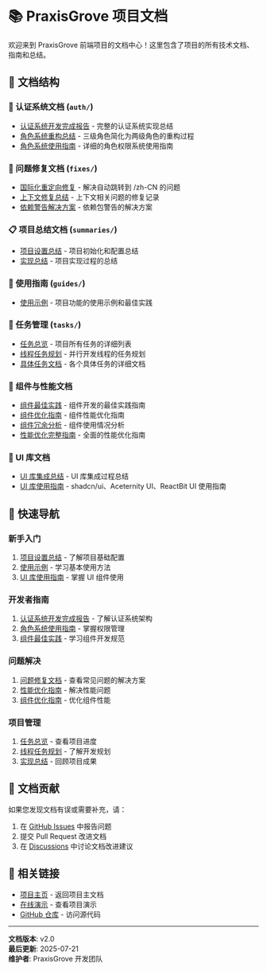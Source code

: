 # 📚 PraxisGrove 项目文档

欢迎来到 PraxisGrove 前端项目的文档中心！这里包含了项目的所有技术文档、指南和总结。

## 📂 文档结构

### 🔐 认证系统文档 (`auth/`)
- [认证系统开发完成报告](./auth/authentication-system-summary.md) - 完整的认证系统实现总结
- [角色系统重构总结](./auth/role-system-refactor-summary.md) - 三级角色简化为两级角色的重构过程
- [角色系统使用指南](./ROLE_SYSTEM_GUIDE.md) - 详细的角色权限系统使用指南

### 🔧 问题修复文档 (`fixes/`)
- [国际化重定向修复](./fixes/i18n-redirect-fix.md) - 解决自动跳转到 /zh-CN 的问题
- [上下文修复总结](./fixes/context-fix-summary.md) - 上下文相关问题的修复记录
- [依赖警告解决方案](./fixes/dependency-warnings-resolution.md) - 依赖包警告的解决方案

### 📋 项目总结文档 (`summaries/`)
- [项目设置总结](./summaries/project-setup-summary.md) - 项目初始化和配置总结
- [实现总结](./summaries/implementation-summary.md) - 项目实现过程的总结

### 📖 使用指南 (`guides/`)
- [使用示例](./guides/usage-examples.md) - 项目功能的使用示例和最佳实践

### 🎯 任务管理 (`tasks/`)
- [任务总览](./tasks/TASKS.md) - 项目所有任务的详细列表
- [线程任务规划](./tasks/thread_task.md) - 并行开发线程的任务规划
- [具体任务文档](./tasks/) - 各个具体任务的详细文档

### 🎨 组件与性能文档
- [组件最佳实践](./COMPONENT_BEST_PRACTICES.md) - 组件开发的最佳实践指南
- [组件优化指南](./COMPONENT_OPTIMIZATION_GUIDE.md) - 组件性能优化指南
- [组件冗余分析](./COMPONENT_REDUNDANCY_ANALYSIS.md) - 组件使用情况分析
- [性能优化完整指南](./PERFORMANCE_OPTIMIZATION_COMPLETE_GUIDE.md) - 全面的性能优化指南

### 🎨 UI 库文档
- [UI 库集成总结](./UI_INTEGRATION_SUMMARY.md) - UI 库集成过程总结
- [UI 库使用指南](./UI_LIBRARIES_GUIDE.md) - shadcn/ui、Aceternity UI、ReactBit UI 使用指南

## 🚀 快速导航

### 新手入门
1. [项目设置总结](./summaries/project-setup-summary.md) - 了解项目基础配置
2. [使用示例](./guides/usage-examples.md) - 学习基本使用方法
3. [UI 库使用指南](./UI_LIBRARIES_GUIDE.md) - 掌握 UI 组件使用

### 开发者指南
1. [认证系统开发完成报告](./auth/authentication-system-summary.md) - 了解认证系统架构
2. [角色系统使用指南](./ROLE_SYSTEM_GUIDE.md) - 掌握权限管理
3. [组件最佳实践](./COMPONENT_BEST_PRACTICES.md) - 学习组件开发规范

### 问题解决
1. [问题修复文档](./fixes/) - 查看常见问题的解决方案
2. [性能优化指南](./PERFORMANCE_OPTIMIZATION_COMPLETE_GUIDE.md) - 解决性能问题
3. [组件优化指南](./COMPONENT_OPTIMIZATION_GUIDE.md) - 优化组件性能

### 项目管理
1. [任务总览](./tasks/TASKS.md) - 查看项目进度
2. [线程任务规划](./tasks/thread_task.md) - 了解开发规划
3. [实现总结](./summaries/implementation-summary.md) - 回顾项目成果

## 📝 文档贡献

如果您发现文档有误或需要补充，请：

1. 在 [GitHub Issues](https://github.com/PraxisGrove/frontend/issues) 中报告问题
2. 提交 Pull Request 改进文档
3. 在 [Discussions](https://github.com/PraxisGrove/frontend/discussions) 中讨论文档改进建议

## 🔗 相关链接

- [项目主页](../README.md) - 返回项目主文档
- [在线演示](https://praxisgrove-frontend.vercel.app) - 查看项目演示
- [GitHub 仓库](https://github.com/PraxisGrove/frontend) - 访问源代码

---

**文档版本**: v2.0  
**最后更新**: 2025-07-21  
**维护者**: PraxisGrove 开发团队
